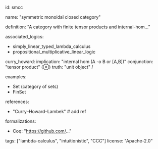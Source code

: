 id: smcc

name: "symmetric monoidal closed category"

definition: "A category with finite tensor products and internal-hom..."

associated_logics:
  - simply_linear_typed_lambda_calculus
  - propositional_multiplicative_linear_logic
   
curry_howard:
  implication: "internal hom (A -o B or [A,B])"
  conjunction: "tensor product" ($\otimes$)
  truth: "unit object" $I$

examples:
  - Set (category of sets)
  - FinSet
    
references:
  - "Curry–Howard–Lambek"  # add ref
    
formalizations:
  - Coq: "https://github.com/..."

    
tags: ["lambda-calculus", "intuitionistic", "CCC"]
license: "Apache-2.0"
